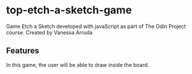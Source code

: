# top-etch-a-sketch-game
Game Etch a Sketch developed with javaScript as part of The Odin Project course.
Created by Vanessa Arruda

## Features
In this game, the user will be able to draw inside the board.
